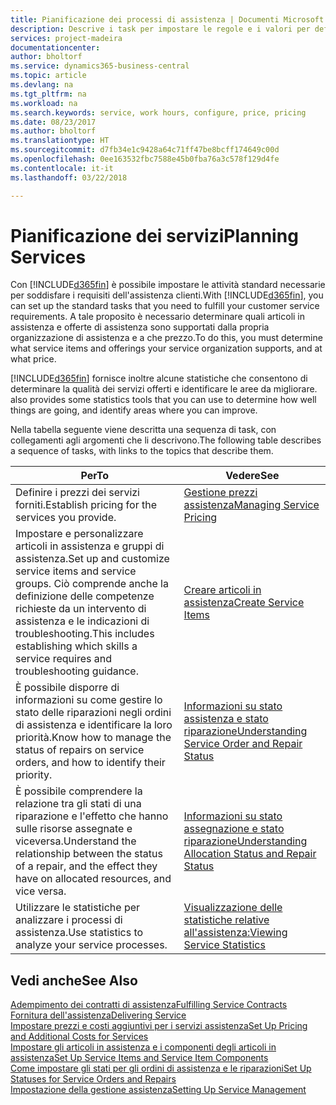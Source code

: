 ```yaml
---
title: Pianificazione dei processi di assistenza | Documenti Microsoft
description: Descrive i task per impostare le regole e i valori per definire i criteri e i processi di assistenza.
services: project-madeira
documentationcenter: 
author: bholtorf
ms.service: dynamics365-business-central
ms.topic: article
ms.devlang: na
ms.tgt_pltfrm: na
ms.workload: na
ms.search.keywords: service, work hours, configure, price, pricing
ms.date: 08/23/2017
ms.author: bholtorf
ms.translationtype: HT
ms.sourcegitcommit: d7fb34e1c9428a64c71ff47be8bcff174649c00d
ms.openlocfilehash: 0ee163532fbc7588e45b0fba76a3c578f129d4fe
ms.contentlocale: it-it
ms.lasthandoff: 03/22/2018

---
```

# <a name="planning-services"></a><span data-ttu-id="c635b-103">Pianificazione dei servizi</span><span class="sxs-lookup"><span data-stu-id="c635b-103">Planning Services</span></span>
<span data-ttu-id="c635b-104">Con [!INCLUDE[d365fin](includes/d365fin_md.md)] è possibile impostare le attività standard necessarie per soddisfare i requisiti dell'assistenza clienti.</span><span class="sxs-lookup"><span data-stu-id="c635b-104">With [!INCLUDE[d365fin](includes/d365fin_md.md)], you can set up the standard tasks that you need to fulfill your customer service requirements.</span></span> <span data-ttu-id="c635b-105">A tale proposito è necessario determinare quali articoli in assistenza e offerte di assistenza sono supportati dalla propria organizzazione di assistenza e a che prezzo.</span><span class="sxs-lookup"><span data-stu-id="c635b-105">To do this, you must determine what service items and offerings your service organization supports, and at what price.</span></span>   

[!INCLUDE[d365fin](includes/d365fin_md.md)]<span data-ttu-id="c635b-106"> fornisce inoltre alcune statistiche che consentono di determinare la qualità dei servizi offerti e identificare le aree da migliorare.</span><span class="sxs-lookup"><span data-stu-id="c635b-106"> also provides some statistics tools that you can use to determine how well things are going, and identify areas where you can improve.</span></span>
  
<span data-ttu-id="c635b-107">Nella tabella seguente viene descritta una sequenza di task, con collegamenti agli argomenti che li descrivono.</span><span class="sxs-lookup"><span data-stu-id="c635b-107">The following table describes a sequence of tasks, with links to the topics that describe them.</span></span>   
  
|<span data-ttu-id="c635b-108">**Per**</span><span class="sxs-lookup"><span data-stu-id="c635b-108">**To**</span></span>|<span data-ttu-id="c635b-109">**Vedere**</span><span class="sxs-lookup"><span data-stu-id="c635b-109">**See**</span></span>|  
|------------|-------------|  
|<span data-ttu-id="c635b-110">Definire i prezzi dei servizi forniti.</span><span class="sxs-lookup"><span data-stu-id="c635b-110">Establish pricing for the services you provide.</span></span>|[<span data-ttu-id="c635b-111">Gestione prezzi assistenza</span><span class="sxs-lookup"><span data-stu-id="c635b-111">Managing Service Pricing</span></span>](service-service-price-management.md)|
|<span data-ttu-id="c635b-112">Impostare e personalizzare articoli in assistenza e gruppi di assistenza.</span><span class="sxs-lookup"><span data-stu-id="c635b-112">Set up and customize service items and service groups.</span></span> <span data-ttu-id="c635b-113">Ciò comprende anche la definizione delle competenze richieste da un intervento di assistenza e le indicazioni di troubleshooting.</span><span class="sxs-lookup"><span data-stu-id="c635b-113">This includes establishing which skills a service requires and troubleshooting guidance.</span></span>| [<span data-ttu-id="c635b-114">Creare articoli in assistenza</span><span class="sxs-lookup"><span data-stu-id="c635b-114">Create Service Items</span></span>](service-how-to-create-service-items.md)|  
|<span data-ttu-id="c635b-115">È possibile disporre di informazioni su come gestire lo stato delle riparazioni negli ordini di assistenza e identificare la loro priorità.</span><span class="sxs-lookup"><span data-stu-id="c635b-115">Know how to manage the status of repairs on service orders, and how to identify their priority.</span></span>|[<span data-ttu-id="c635b-116">Informazioni su stato assistenza e stato riparazione</span><span class="sxs-lookup"><span data-stu-id="c635b-116">Understanding Service Order and Repair Status</span></span>](service-service-order-status-and-repair-status.md)|  
|<span data-ttu-id="c635b-117">È possibile comprendere la relazione tra gli stati di una riparazione e l'effetto che hanno sulle risorse assegnate e viceversa.</span><span class="sxs-lookup"><span data-stu-id="c635b-117">Understand the relationship between the status of a repair, and the effect they have on allocated resources, and vice versa.</span></span>|[<span data-ttu-id="c635b-118">Informazioni su stato assegnazione e stato riparazione</span><span class="sxs-lookup"><span data-stu-id="c635b-118">Understanding Allocation Status and Repair Status</span></span>](service-allocation-status-and-repair-status.md)|  
|<span data-ttu-id="c635b-119">Utilizzare le statistiche per analizzare i processi di assistenza.</span><span class="sxs-lookup"><span data-stu-id="c635b-119">Use statistics to analyze your service processes.</span></span> | [<span data-ttu-id="c635b-120">Visualizzazione delle statistiche relative all'assistenza:</span><span class="sxs-lookup"><span data-stu-id="c635b-120">Viewing Service Statistics</span></span>](service-service-statistics.md) |

## <a name="see-also"></a><span data-ttu-id="c635b-121">Vedi anche</span><span class="sxs-lookup"><span data-stu-id="c635b-121">See Also</span></span>
[<span data-ttu-id="c635b-122">Adempimento dei contratti di assistenza</span><span class="sxs-lookup"><span data-stu-id="c635b-122">Fulfilling Service Contracts</span></span>](service-fulfill-service-contracts.md)  
[<span data-ttu-id="c635b-123">Fornitura dell'assistenza</span><span class="sxs-lookup"><span data-stu-id="c635b-123">Delivering Service</span></span>](service-deliver-service.md)  
[<span data-ttu-id="c635b-124">Impostare prezzi e costi aggiuntivi per i servizi assistenza</span><span class="sxs-lookup"><span data-stu-id="c635b-124">Set Up Pricing and Additional Costs for Services</span></span>](service-how-setup-service-costs-pricing.md)  
[<span data-ttu-id="c635b-125">Impostare gli articoli in assistenza e i componenti degli articoli in assistenza</span><span class="sxs-lookup"><span data-stu-id="c635b-125">Set Up Service Items and Service Item Components</span></span>](service-how-setup-service-items.md)  
[<span data-ttu-id="c635b-126">Come impostare gli stati per gli ordini di assistenza e le riparazioni</span><span class="sxs-lookup"><span data-stu-id="c635b-126">Set Up Statuses for Service Orders and Repairs</span></span>](service-order-repair-status.md)  
[<span data-ttu-id="c635b-127">Impostazione della gestione assistenza</span><span class="sxs-lookup"><span data-stu-id="c635b-127">Setting Up Service Management</span></span>](service-setup-service.md)  

